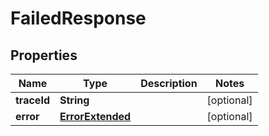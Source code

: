 

# FailedResponse


## Properties

| Name | Type | Description | Notes |
|------------ | ------------- | ------------- | -------------|
|**traceId** | **String** |  |  [optional] |
|**error** | [**ErrorExtended**](ErrorExtended.md) |  |  [optional] |



